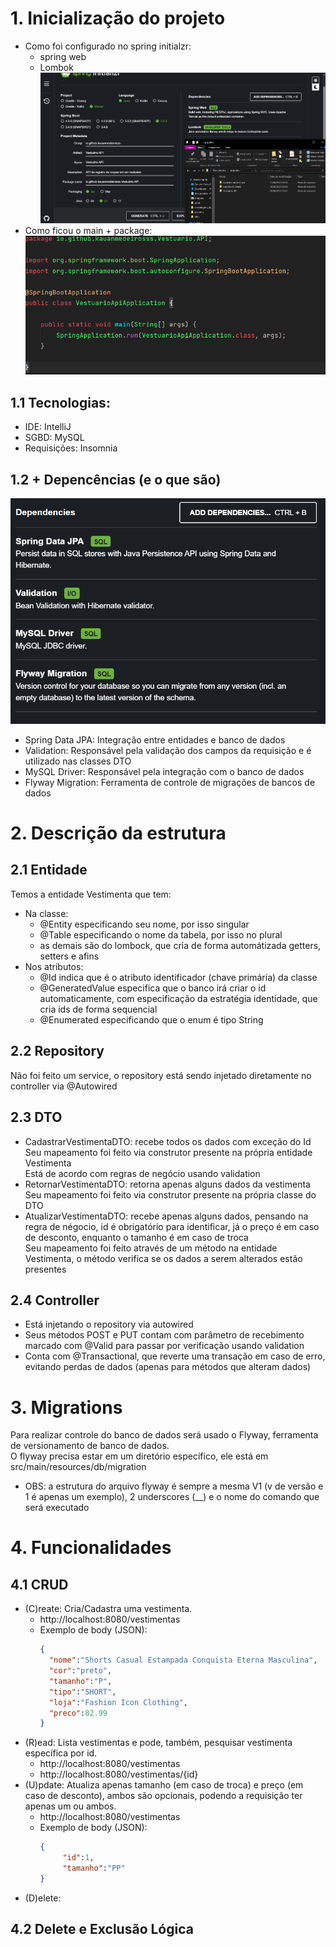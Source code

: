 # 1. Inicialização do projeto
* Como foi configurado no spring initialzr:
    - spring web
    - Lombok
![img.png](imagens_descricao_ou_passo_a_passo/img.png)  
* Como ficou o main + package:
![img_1.png](imagens_descricao_ou_passo_a_passo/img_1.png)

## 1.1 Tecnologias:
* IDE: IntelliJ
* SGBD: MySQL
* Requisições: Insomnia

## 1.2 + Depencências (e o que são)
![img.png](imagens_descricao_ou_passo_a_passo/img_2.png)
* Spring Data JPA: Integração entre entidades e banco de dados
* Validation: Responsável pela validação dos campos da requisição e é utilizado nas classes DTO
* MySQL Driver: Responsável pela integração com o banco de dados
* Flyway Migration: Ferramenta de controle de migrações de bancos de dados

# 2. Descrição da estrutura
## 2.1 Entidade
Temos a entidade Vestimenta que tem:
* Na classe:
  - @Entity especificando seu nome, por isso singular
  - @Table especificando o nome da tabela, por isso no plural
  - as demais são do lombock, que cria de forma automátizada getters, setters e afins
* Nos atributos:
  - @Id indica que é o atributo identificador (chave primária) da classe
  - @GeneratedValue especifica que o banco irá criar o id automaticamente, com especificação da estratégia identidade, que cria ids de forma sequencial
  - @Enumerated especificando que o enum é tipo String

## 2.2 Repository
Não foi feito um service, o repository está sendo injetado diretamente no controller via @Autowired

## 2.3 DTO
* CadastrarVestimentaDTO: recebe todos os dados com exceção do Id  
  Seu mapeamento foi feito via construtor presente na própria entidade Vestimenta  
  Está de acordo com regras de negócio usando validation
* RetornarVestimentaDTO: retorna apenas alguns dados da vestimenta  
  Seu mapeamento foi feito via construtor presente na própria classe do DTO  
* AtualizarVestimentaDTO: recebe apenas alguns dados, pensando na regra de négocio, id é obrigatório para identificar, já o preço é em caso de desconto, enquanto o tamanho é em caso de troca  
  Seu mapeamento foi feito através de um método na entidade Vestimenta, o método verifica se os dados a serem alterados estão presentes

## 2.4 Controller
* Está injetando o repository via autowired
* Seus métodos POST e PUT contam com parâmetro de recebimento marcado com @Valid para passar por verificação usando validation
* Conta com @Transactional, que reverte uma transação em caso de erro, evitando perdas de dados (apenas para métodos que alteram dados)

# 3. Migrations
Para realizar controle do banco de dados será usado o Flyway, ferramenta de versionamento de banco de dados.  
O flyway precisa estar em um diretório específico, ele está em src/main/resources/db/migration  
* OBS: a estrutura do arquivo flyway é sempre a mesma V1 (v de versão e 1 é apenas um exemplo), 2 underscores (__) e o nome do comando que será executado

# 4. Funcionalidades
## 4.1 CRUD
* (C)reate: Cria/Cadastra uma vestimenta.
  - http://localhost:8080/vestimentas
  - Exemplo de body (JSON):
    ````JSON
    {
      "nome":"Shorts Casual Estampada Conquista Eterna Masculina",
      "cor":"preto",
      "tamanho":"P",
      "tipo":"SHORT",
      "loja":"Fashion Icon Clothing",
      "preco":82.99
    }
    ````
* (R)ead: Lista vestimentas e pode, também, pesquisar vestimenta específica por id.
  - http://localhost:8080/vestimentas
  - http://localhost:8080/vestimentas/{id}
* (U)pdate: Atualiza apenas tamanho (em caso de troca) e preço (em caso de desconto), ambos são opcionais, podendo a requisição ter apenas um ou ambos.
  - http://localhost:8080/vestimentas
  - Exemplo de body (JSON): 
    ````JSON
    {
	     "id":1,
	     "tamanho":"PP"
    }
    ````
* (D)elete:

## 4.2 Delete e Exclusão Lógica
